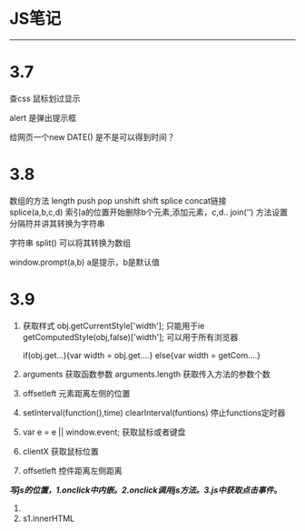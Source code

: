 # JS笔记
----------
# 3.7 

查css 鼠标划过显示

alert	是弹出提示框

给网页一个new DATE() 是不是可以得到时间？

# 3.8

数组的方法 length  push  pop  unshift  shift  splice  concat链接    
	splice(a,b,c,d) 索引a的位置开始删除b个元素,添加元素，c,d..
	join(‘’) 方法设置分隔符并讲其转换为字符串

字符串	split() 可以将其转换为数组

window.prompt(a,b) a是提示，b是默认值

# 3.9

1. 获取样式
	obj.getCurrentStyle['width'];		只能用于ie
	getComputedStyle(obj,false)['width'];	可以用于所有浏览器

	if(obj.get...){var width = obj.get....}
	else{var width = getCom....}

2. arguments	获取函数参数
	arguments.length 获取传入方法的参数个数

3. offsetleft 元素距离左侧的位置

4. setInterval(function(),time)
    clearInterval(funtions) 停止functions定时器

5. var e = e || window.event;
    获取鼠标或者键盘

6. clientX 获取鼠标位置

7. offsetleft 控件距离左侧距离

***写js的位置，1.onclick中内嵌。2.onclick调用js方法。3.js中获取点击事件。***


1. <option>  <select>
2. s1.innerHTML
